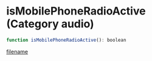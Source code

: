 # isMobilePhoneRadioActive (Category audio)

```js
function isMobilePhoneRadioActive(): boolean
```

[filename](isMobilePhoneRadioActive_m.md ':include')